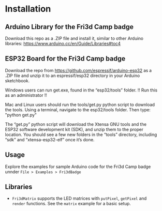 # Installation

## Arduino Library for the Fri3d Camp badge

Download this repo as a .ZIP file and install it, similar to other Arduino libraries: https://www.arduino.cc/en/Guide/Libraries#toc4

## ESP32 Board for the Fri3d Camp badge

Download the repo from https://github.com/espressif/arduino-esp32 as a .ZIP file and unzip it to an espressif/esp32 directory in your Arduino sketchbook.

Windows users can run get.exe, found in the “esp32/tools” folder.   !! Run this as an administrator !!


Mac and Linux users should run the tools/get.py python script to download the tools. Using a terminal, navigate to the esp32/tools folder. Then type: "python get.py"

The “get.py” python script will download the Xtensa GNU tools and the ESP32 software development kit (SDK), and unzip them to the proper location. You should see a few new folders in the “tools” directory, including “sdk” and “xtensa-esp32-elf” once it’s done.

## Usage

Explore the examples for sample Arduino code for the Fri3d Camp badge unnder `File > Examples > Fri3dBadge`

## Libraries

* `Fri3dMatrix` supports the LED matrices with `putPixel`, `getPixel` and `render` functions. See the `matrix` example for a basic setup.
